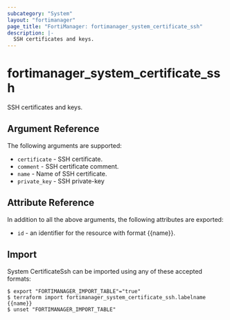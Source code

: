 ```yaml
---
subcategory: "System"
layout: "fortimanager"
page_title: "FortiManager: fortimanager_system_certificate_ssh"
description: |-
  SSH certificates and keys.
---
```


# fortimanager_system_certificate_ssh
SSH certificates and keys.

## Argument Reference


The following arguments are supported:


* `certificate` - SSH certificate.
* `comment` - SSH certificate comment.
* `name` - Name of SSH certificate.
* `private_key` - SSH private-key


## Attribute Reference

In addition to all the above arguments, the following attributes are exported:
* `id` - an identifier for the resource with format {{name}}.

## Import

System CertificateSsh can be imported using any of these accepted formats:
```
$ export "FORTIMANAGER_IMPORT_TABLE"="true"
$ terraform import fortimanager_system_certificate_ssh.labelname {{name}}
$ unset "FORTIMANAGER_IMPORT_TABLE"
```

